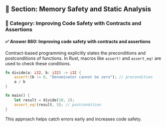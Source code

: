 ## 📘 Section: Memory Safety and Static Analysis
### 🔹 Category: Improving Code Safety with Contracts and Assertions
#### ✅ Answer 860: Improving code safety with contracts and assertions

Contract-based programming explicitly states the preconditions and postconditions of functions. In Rust, macros like `assert!` and `assert_eq!` are used to check these conditions.

```rust
fn divide(a: i32, b: i32) -> i32 {
    assert!(b != 0, "Denominator cannot be zero"); // precondition
    a / b
}

fn main() {
    let result = divide(10, 2);
    assert_eq!(result, 5); // postcondition
}
```

This approach helps catch errors early and increases code safety.

